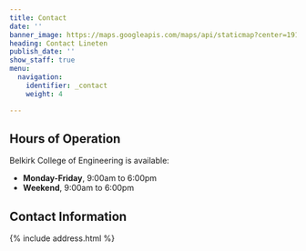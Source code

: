 ```yaml
---
title: Contact
date: ''
banner_image: https://maps.googleapis.com/maps/api/staticmap?center=191+Wood+Lane+White+City+London+W12&size=1200x800
heading: Contact Lineten
publish_date: ''
show_staff: true
menu:
  navigation:
    identifier: _contact
    weight: 4

---
```

## Hours of Operation

Belkirk College of Engineering is available:

* **Monday-Friday**, 9:00am to 6:00pm
* **Weekend**, 9:00am to 6:00pm

## Contact Information

{% include address.html %}